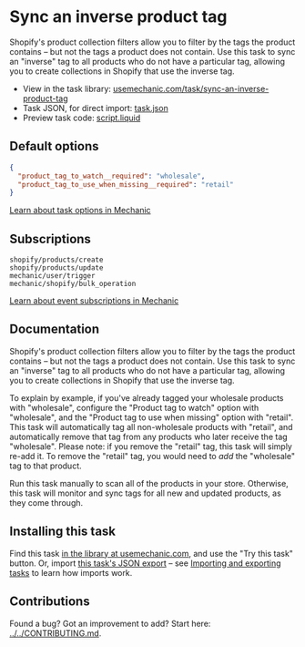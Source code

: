 # Sync an inverse product tag

Shopify's product collection filters allow you to filter by the tags the product contains – but not the tags a product does not contain. Use this task to sync an "inverse" tag to all products who do not have a particular tag, allowing you to create collections in Shopify that use the inverse tag.

* View in the task library: [usemechanic.com/task/sync-an-inverse-product-tag](https://usemechanic.com/task/sync-an-inverse-product-tag)
* Task JSON, for direct import: [task.json](../../tasks/sync-an-inverse-product-tag.json)
* Preview task code: [script.liquid](./script.liquid)

## Default options

```json
{
  "product_tag_to_watch__required": "wholesale",
  "product_tag_to_use_when_missing__required": "retail"
}
```

[Learn about task options in Mechanic](https://docs.usemechanic.com/article/471-task-options)

## Subscriptions

```liquid
shopify/products/create
shopify/products/update
mechanic/user/trigger
mechanic/shopify/bulk_operation
```

[Learn about event subscriptions in Mechanic](https://docs.usemechanic.com/article/408-subscriptions)

## Documentation

Shopify's product collection filters allow you to filter by the tags the product contains – but not the tags a product does not contain. Use this task to sync an "inverse" tag to all products who do not have a particular tag, allowing you to create collections in Shopify that use the inverse tag.

To explain by example, if you've already tagged your wholesale products with "wholesale", configure the "Product tag to watch" option with "wholesale", and the "Product tag to use when missing" option with "retail". This task will automatically tag all non-wholesale products with "retail", and automatically remove that tag from any products who later receive the tag "wholesale". Please note: if you remove the "retail" tag, this task will simply re-add it. To remove the "retail" tag, you would need to _add_ the "wholesale" tag to that product.

Run this task manually to scan all of the products in your store. Otherwise, this task will monitor and sync tags for all new and updated products, as they come through.

## Installing this task

Find this task [in the library at usemechanic.com](https://usemechanic.com/task/sync-an-inverse-product-tag), and use the "Try this task" button. Or, import [this task's JSON export](../../tasks/sync-an-inverse-product-tag.json) – see [Importing and exporting tasks](https://docs.usemechanic.com/article/505-importing-and-exporting-tasks) to learn how imports work.

## Contributions

Found a bug? Got an improvement to add? Start here: [../../CONTRIBUTING.md](../../CONTRIBUTING.md).
